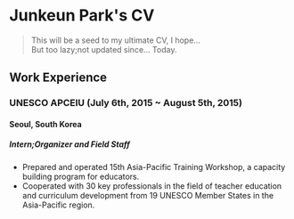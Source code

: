 # Junkeun Park's CV
>This will be a seed to my ultimate CV, I hope...  
But too lazy;not updated since... Today.
## Work Experience
### UNESCO APCEIU (July 6th, 2015 ~ August 5th, 2015)
#### Seoul, South Korea
##### Intern;Organizer and Field Staff
- Prepared and operated 15th Asia-Pacific Training Workshop, a capacity building program for educators.
- Cooperated with 30 key professionals in the field of teacher education and curriculum development from 19 UNESCO Member States in the Asia-Pacific region.
